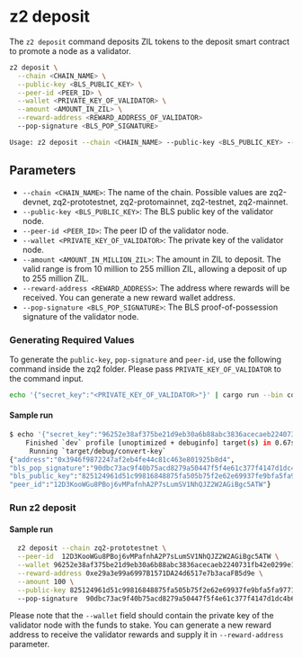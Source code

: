 # z2 deposit

The `z2 deposit` command deposits ZIL tokens to the deposit smart contract to promote a node as a validator.


```bash
z2 deposit \
  --chain <CHAIN_NAME> \
  --public-key <BLS_PUBLIC_KEY> \
  --peer-id <PEER_ID> \
  --wallet <PRIVATE_KEY_OF_VALIDATOR> \
  --amount <AMOUNT_IN_ZIL> \
  --reward-address <REWARD_ADDRESS_OF_VALIDATOR>
  --pop-signature <BLS_POP_SIGNATURE>

Usage: z2 deposit --chain <CHAIN_NAME> --public-key <BLS_PUBLIC_KEY> --peer-id <PEER_ID> --wallet <PRIVATE_KEY_OF_VALIDATOR> --amount <AMOUNT_IN_ZIL> --reward-address <REWARD_ADDRESS_OF_VALIDATOR> --pop-signature <BLS_POP_SIGNATURE>
```
## Parameters
* `--chain <CHAIN_NAME>`: The name of the chain. Possible values are zq2-devnet, zq2-prototestnet, zq2-protomainnet, zq2-testnet, zq2-mainnet.
* `--public-key <BLS_PUBLIC_KEY>`: The BLS public key of the validator node.
* `--peer-id <PEER_ID>`: The peer ID of the validator node.
* `--wallet <PRIVATE_KEY_OF_VALIDATOR>`: The private key of the validator node.
* `--amount <AMOUNT_IN_MILLION_ZIL>`: The amount in ZIL to deposit. The valid range is from 10 million to 255 million ZIL, allowing a deposit of up to 255 million ZIL.
* `--reward-address <REWARD_ADDRESS>`: The address where rewards will be received. You can generate a new reward wallet address.
* `--pop-signature <BLS_POP_SIGNATURE>`: The BLS proof-of-possession signature of the validator node.

### Generating Required Values
To generate the `public-key`, `pop-signature` and `peer-id`, use the following command inside the zq2 folder. Please pass `PRIVATE_KEY_OF_VALIDATOR` to the command input.
```bash
echo '{"secret_key":"<PRIVATE_KEY_OF_VALIDATOR>"}' | cargo run --bin convert-key
```
#### Sample run
```bash
$ echo '{"secret_key":"96252e38af375be21d9eb30a6b88abc3836acecaeb2240731fb42e0299e14419"}' | cargo run --bin convert-key
    Finished `dev` profile [unoptimized + debuginfo] target(s) in 0.67s
     Running `target/debug/convert-key`
{"address":"0x3946f9872247af2eb4fe44c81c463e801925b8d4", 
"bls_pop_signature":"90dbc73ac9f40b75acd8279a50447f5f4e61c377f4147d1dc4b6f139b84d5c48180aae67c76db3abc4c205e4c48df5160a88ae1b84ed4869c9660458d7feb5100ccc499dbd4f2131b5a90e34261ae6ea9246abf8c32b75b1f16e63a66eec2214", 
"bls_public_key":"825124961d51c99816848875fa505b75f2e62e69937fe9bfa5fa97711845abd667f05bdc3756f7dba6b7e9e0467a3804",
"peer_id":"12D3KooWGu8PBoj6vMPafnhA2P7sLumSV1NhQJZ2W2AGiBgc5ATW"}
```

### Run z2 deposit

#### Sample run


```bash
  z2 deposit --chain zq2-prototestnet \
  --peer-id  12D3KooWGu8PBoj6vMPafnhA2P7sLumSV1NhQJZ2W2AGiBgc5ATW \
  --wallet 96252e38af375be21d9eb30a6b88abc3836acecaeb2240731fb42e0299e14419 \
  --reward-address 0xe29a3e99a6997B1571DA24d6517e7b3acaFB5d9e \
  --amount 100 \
  --public-key 825124961d51c99816848875fa505b75f2e62e69937fe9bfa5fa97711845abd667f05bdc3756f7dba6b7e9e0467a3804 \ 
  --pop-signature  90dbc73ac9f40b75acd8279a50447f5f4e61c377f4147d1dc4b6f139b84d5c48180aae67c76db3abc4c205e4c48df5160a88ae1b84ed4869c9660458d7feb5100ccc499dbd4f2131b5a90e34261ae6ea9246abf8c32b75b1f16e63a66eec2214 
```
Please note that the `--wallet` field should contain the private key of the validator node with the funds to stake. You can generate a new reward address to receive the validator rewards and supply it in `--reward-address` parameter.
